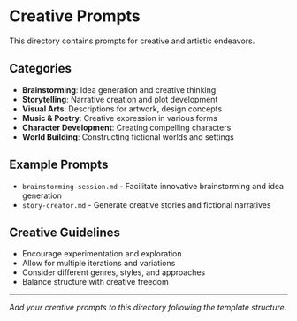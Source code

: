 # Creative Prompts

This directory contains prompts for creative and artistic endeavors.

## Categories

- **Brainstorming**: Idea generation and creative thinking
- **Storytelling**: Narrative creation and plot development
- **Visual Arts**: Descriptions for artwork, design concepts
- **Music & Poetry**: Creative expression in various forms
- **Character Development**: Creating compelling characters
- **World Building**: Constructing fictional worlds and settings

## Example Prompts

- `brainstorming-session.md` - Facilitate innovative brainstorming and idea generation
- `story-creator.md` - Generate creative stories and fictional narratives

## Creative Guidelines

- Encourage experimentation and exploration
- Allow for multiple iterations and variations
- Consider different genres, styles, and approaches
- Balance structure with creative freedom

---
*Add your creative prompts to this directory following the template structure.*
